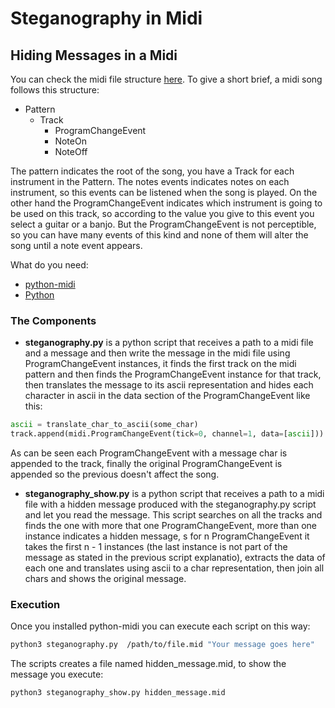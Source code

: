 # Steganography in Midi


## Hiding Messages in a Midi

You can check the midi file structure [here](http://www.music.mcgill.ca/~ich/classes/mumt306/StandardMIDIfileformat.html). To give a short brief, a midi song follows this structure:

* Pattern
  * Track
    * ProgramChangeEvent
    * NoteOn
    * NoteOff

The pattern indicates the root of the song, you have a Track for each instrument in the Pattern. The notes events indicates notes on each instrument, so this events can be listened when the song is played. On the other hand the ProgramChangeEvent indicates which instrument is going to be used on this track, so according to the value you give to this event you select a guitar or a banjo. But the ProgramChangeEvent is not perceptible, so you can have many events of this kind and none of them will alter the song until a note event appears. 

What do you need:

* [python-midi](https://github.com/vishnubob/python-midi)
* [Python](https://www.python.org/)

### The Components

* **steganography.py** is a python script that receives a path to a midi file and a message and then write the message in the midi file using ProgramChangeEvent instances, it finds the first track on the midi pattern and then finds the ProgramChangeEvent instance for that track, then translates the message to its ascii representation and hides each character in ascii in the data section of the ProgramChangeEvent like this:

```python
ascii = translate_char_to_ascii(some_char)
track.append(midi.ProgramChangeEvent(tick=0, channel=1, data=[ascii]))
```

As can be seen each ProgramChangeEvent with a message char is appended to the track, finally the original ProgramChangeEvent is appended so the previous doesn't affect the song.

* **steganography_show.py** is a python script that receives a path to a midi file with a hidden message produced with the steganography.py script and let you read the message. This script searches on all the tracks and finds the one with more that one ProgramChangeEvent, more than one instance indicates a hidden message, s for n ProgramChangeEvent it takes the first n - 1 instances (the last instance is not part of the message as stated in the previous script explanatio), extracts the data of each one and translates using ascii to a char representation, then join all chars and shows the original message.

### Execution

Once you installed python-midi you can execute each script on this way:

```bash
python3 steganography.py  /path/to/file.mid "Your message goes here"
```

The scripts creates a file named hidden_message.mid, to show the message you execute:

```bash
python3 steganography_show.py hidden_message.mid
```